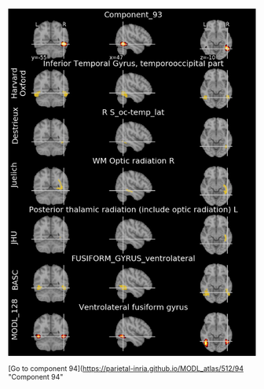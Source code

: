 


![93](preliminary/93.jpg "Component 93")

[Go to component 94](https://parietal-inria.github.io/MODL_atlas/512/94 "Component 94"